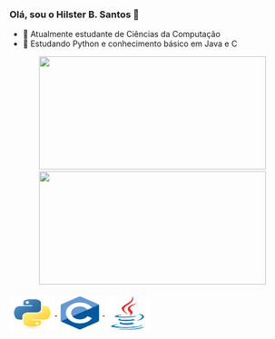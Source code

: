 ### Olá, sou o Hilster B. Santos 👋
- 🔭 Atualmente estudante de Ciências da Computação
- 🌱 Estudando Python e conhecimento básico em Java e C
<!--
**Hilster00/Hilster00** is a ✨ _special_ ✨ repository because its `README.md` (this file) appears on your GitHub profile.

Here are some ideas to get you started:

- 🔭 I’m currently working on ...
- 🌱 I’m currently learning ...
- 👯 I’m looking to collaborate on ...
- 🤔 I’m looking for help with ...
- 💬 Ask me about ...
- 📫 How to reach me: ...
- 😄 Pronouns: ...
- ⚡ Fun fact: ...
-->
<div align="center">
  <a href="https://github.com/rafaballerini">
  <img height="200em" width="400" src="https://github-readme-stats.vercel.app/api?username=Hilster00&show_icons=true&theme=dark&include_all_commits=true&count_private=true"/>
  <img height="200em" width="400" src="https://github-readme-stats.vercel.app/api/top-langs/?username=Hilster00&layout=compact&langs_count=7&theme=dracula"/>
</div>
<div style="display: inline_block"><br>
  <img align="center" alt="Hilster-Python" height="60" width="80" src="https://raw.githubusercontent.com/devicons/devicon/master/icons/python/python-original.svg">
  <img align="center" alt="Hilster-C" height="60" width="80" src="https://raw.githubusercontent.com/devicons/devicon/master/icons/c/c-original.svg">
  <img align="center" alt="Hilster-Java" height="60" width="80" src="https://raw.githubusercontent.com/devicons/devicon/master/icons/java/java-original.svg">
</div>
  
